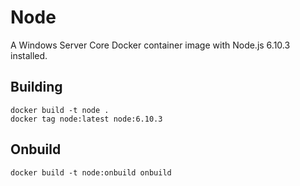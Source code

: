 # Node

A Windows Server Core Docker container image with Node.js 6.10.3 installed.

## Building

```
docker build -t node .
docker tag node:latest node:6.10.3
```

## Onbuild

```
docker build -t node:onbuild onbuild
```
